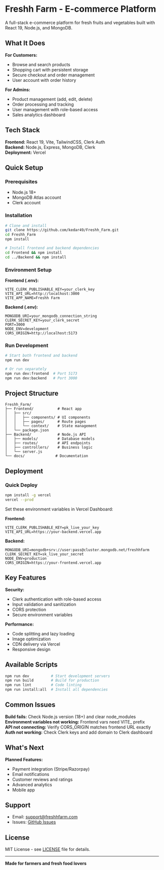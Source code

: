 # Freshh Farm - E-commerce Platform

A full-stack e-commerce platform for fresh fruits and vegetables built with React 19, Node.js, and MongoDB.

## What It Does

**For Customers:**
- Browse and search products
- Shopping cart with persistent storage
- Secure checkout and order management
- User account with order history

**For Admins:**
- Product management (add, edit, delete)
- Order processing and tracking
- User management with role-based access
- Sales analytics dashboard

## Tech Stack

**Frontend:** React 19, Vite, TailwindCSS, Clerk Auth  
**Backend:** Node.js, Express, MongoDB, Clerk  
**Deployment:** Vercel

## Quick Setup

### Prerequisites
- Node.js 18+
- MongoDB Atlas account
- Clerk account

### Installation

```bash
# Clone and install
git clone https://github.com/kedar49/Freshh_Farm.git
cd Freshh_Farm
npm install

# Install frontend and backend dependencies
cd Frontend && npm install
cd ../Backend && npm install
```

### Environment Setup

**Frontend (.env):**
```
VITE_CLERK_PUBLISHABLE_KEY=your_clerk_key
VITE_API_URL=http://localhost:3000
VITE_APP_NAME=Freshh Farm
```

**Backend (.env):**
```
MONGODB_URI=your_mongodb_connection_string
CLERK_SECRET_KEY=your_clerk_secret
PORT=3000
NODE_ENV=development
CORS_ORIGIN=http://localhost:5173
```

### Run Development

```bash
# Start both frontend and backend
npm run dev

# Or run separately
npm run dev:frontend  # Port 5173
npm run dev:backend   # Port 3000
```

## Project Structure

```
Freshh_Farm/
├── Frontend/           # React app
│   ├── src/
│   │   ├── components/ # UI components
│   │   ├── pages/      # Route pages
│   │   └── context/    # State management
│   └── package.json
├── Backend/            # Node.js API
│   ├── models/         # Database models
│   ├── routes/         # API endpoints
│   ├── controllers/    # Business logic
│   └── server.js
└── docs/              # Documentation
```

## Deployment

### Quick Deploy
```bash
npm install -g vercel
vercel --prod
```

Set these environment variables in Vercel Dashboard:

**Frontend:**
```
VITE_CLERK_PUBLISHABLE_KEY=pk_live_your_key
VITE_API_URL=https://your-backend.vercel.app
```

**Backend:**
```
MONGODB_URI=mongodb+srv://user:pass@cluster.mongodb.net/freshhfarm
CLERK_SECRET_KEY=sk_live_your_secret
NODE_ENV=production
CORS_ORIGIN=https://your-frontend.vercel.app
```

## Key Features

**Security:**
- Clerk authentication with role-based access
- Input validation and sanitization
- CORS protection
- Secure environment variables

**Performance:**
- Code splitting and lazy loading
- Image optimization
- CDN delivery via Vercel
- Responsive design

## Available Scripts

```bash
npm run dev          # Start development servers
npm run build        # Build for production
npm run lint         # Code linting
npm run install:all  # Install all dependencies
```

## Common Issues

**Build fails:** Check Node.js version (18+) and clear node_modules  
**Environment variables not working:** Frontend vars need VITE_ prefix  
**API not connecting:** Verify CORS_ORIGIN matches frontend URL exactly  
**Auth not working:** Check Clerk keys and add domain to Clerk dashboard

## What's Next

**Planned Features:**
- Payment integration (Stripe/Razorpay)
- Email notifications
- Customer reviews and ratings
- Advanced analytics
- Mobile app


## Support

- Email: support@freshhfarm.com
- Issues: [GitHub Issues](https://github.com/yourusername/Freshh_Farm/issues)

## License

MIT License - see [LICENSE](LICENSE) file for details.

---

**Made for farmers and fresh food lovers**